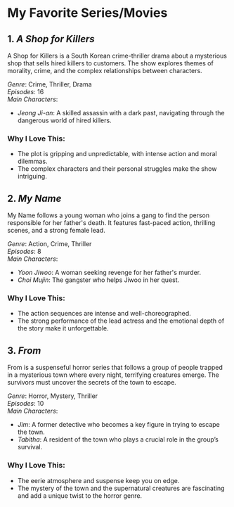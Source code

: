 # My Favorite Series/Movies

## 1. *A Shop for Killers*
A Shop for Killers is a South Korean crime-thriller drama about a mysterious shop that sells hired killers to customers. The show explores themes of morality, crime, and the complex relationships between characters.

*Genre*: Crime, Thriller, Drama  
*Episodes*: 16  
*Main Characters*:
- *Jeong Ji-an*: A skilled assassin with a dark past, navigating through the dangerous world of hired killers.

### Why I Love This:
- The plot is gripping and unpredictable, with intense action and moral dilemmas.
- The complex characters and their personal struggles make the show intriguing.

## 2. *My Name*
My Name follows a young woman who joins a gang to find the person responsible for her father's death. It features fast-paced action, thrilling scenes, and a strong female lead.

*Genre*: Action, Crime, Thriller  
*Episodes*: 8  
*Main Characters*:
- *Yoon Jiwoo*: A woman seeking revenge for her father's murder.
- *Choi Mujin*: The gangster who helps Jiwoo in her quest.

### Why I Love This:
- The action sequences are intense and well-choreographed.
- The strong performance of the lead actress and the emotional depth of the story make it unforgettable.

## 3. *From*
From is a suspenseful horror series that follows a group of people trapped in a mysterious town where every night, terrifying creatures emerge. The survivors must uncover the secrets of the town to escape.

*Genre*: Horror, Mystery, Thriller  
*Episodes*: 10  
*Main Characters*:
- *Jim*: A former detective who becomes a key figure in trying to escape the town.
- *Tabitha*: A resident of the town who plays a crucial role in the group’s survival.

### Why I Love This:
- The eerie atmosphere and suspense keep you on edge.
- The mystery of the town and the supernatural creatures are fascinating and add a unique twist to the horror genre.
